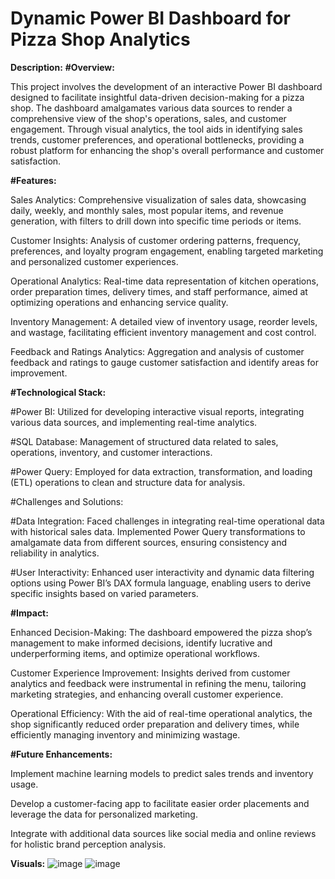 # Dynamic Power BI Dashboard for Pizza Shop Analytics
**Description:**
**#Overview:**

This project involves the development of an interactive Power BI dashboard designed to facilitate insightful data-driven decision-making for a pizza shop. The dashboard amalgamates various data sources to render a comprehensive view of the shop's operations, sales, and customer engagement. Through visual analytics, the tool aids in identifying sales trends, customer preferences, and operational bottlenecks, providing a robust platform for enhancing the shop's overall performance and customer satisfaction.

**#Features:**

Sales Analytics: Comprehensive visualization of sales data, showcasing daily, weekly, and monthly sales, most popular items, and revenue generation, with filters to drill down into specific time periods or items.

Customer Insights: Analysis of customer ordering patterns, frequency, preferences, and loyalty program engagement, enabling targeted marketing and personalized customer experiences.

Operational Analytics: Real-time data representation of kitchen operations, order preparation times, delivery times, and staff performance, aimed at optimizing operations and enhancing service quality.

Inventory Management: A detailed view of inventory usage, reorder levels, and wastage, facilitating efficient inventory management and cost control.

Feedback and Ratings Analytics: Aggregation and analysis of customer feedback and ratings to gauge customer satisfaction and identify areas for improvement.

**#Technological Stack:**

#Power BI: Utilized for developing interactive visual reports, integrating various data sources, and implementing real-time analytics.

#SQL Database: Management of structured data related to sales, operations, inventory, and customer interactions.

#Power Query: Employed for data extraction, transformation, and loading (ETL) operations to clean and structure data for analysis.

#Challenges and Solutions:

#Data Integration: Faced challenges in integrating real-time operational data with historical sales data. Implemented Power Query transformations to amalgamate data from different sources, ensuring consistency and reliability in analytics.

#User Interactivity: Enhanced user interactivity and dynamic data filtering options using Power BI’s DAX formula language, enabling users to derive specific insights based on varied parameters.

**#Impact:**

Enhanced Decision-Making: The dashboard empowered the pizza shop’s management to make informed decisions, identify lucrative and underperforming items, and optimize operational workflows.

Customer Experience Improvement: Insights derived from customer analytics and feedback were instrumental in refining the menu, tailoring marketing strategies, and enhancing overall customer experience.

Operational Efficiency: With the aid of real-time operational analytics, the shop significantly reduced order preparation and delivery times, while efficiently managing inventory and minimizing wastage.

**#Future Enhancements:**

Implement machine learning models to predict sales trends and inventory usage.

Develop a customer-facing app to facilitate easier order placements and leverage the data for personalized marketing.

Integrate with additional data sources like social media and online reviews for holistic brand perception analysis.

**Visuals:**
![image](https://github.com/SammyDS9/BI-Dashboard--Pizza-Shop/assets/116521537/c6ffbb49-adf1-445b-8972-6ee3cd461e74)
![image](https://github.com/SammyDS9/BI-Dashboard--Pizza-Shop/assets/116521537/b7f663b9-ee33-4757-b327-e45578f5ab12)
